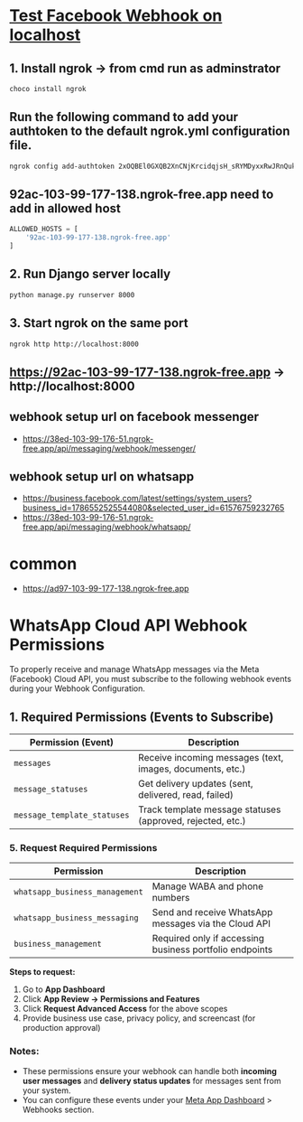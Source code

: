 # [Test Facebook Webhook on localhost](https://dashboard.ngrok.com/get-started/setup/windows)
## 1. Install ngrok -> from cmd run as adminstrator
```sh
choco install ngrok
```
## Run the following command to add your authtoken to the default ngrok.yml configuration file.
```sh
ngrok config add-authtoken 2xOQBEl0GXQB2XnCNjKrcidqjsH_sRYMDyxxRwJRnQukNheJ44M
```
##  92ac-103-99-177-138.ngrok-free.app need to add in allowed host
```py
ALLOWED_HOSTS = [
    '92ac-103-99-177-138.ngrok-free.app'
]

```
## 2. Run Django server locally
```sh
python manage.py runserver 8000
```
## 3. Start ngrok on the same port
```sh
ngrok http http://localhost:8000
```
## https://92ac-103-99-177-138.ngrok-free.app -> http://localhost:8000

## webhook setup url on facebook messenger
-  https://38ed-103-99-176-51.ngrok-free.app/api/messaging/webhook/messenger/
## webhook setup url on whatsapp
- https://business.facebook.com/latest/settings/system_users?business_id=1786552525544080&selected_user_id=61576759232765
- https://38ed-103-99-176-51.ngrok-free.app/api/messaging/webhook/whatsapp/

# common
-  https://ad97-103-99-177-138.ngrok-free.app

# WhatsApp Cloud API Webhook Permissions

To properly receive and manage WhatsApp messages via the Meta (Facebook) Cloud API, you must subscribe to the following webhook events during your Webhook Configuration.

## 1. Required Permissions (Events to Subscribe)

| Permission (Event)         | Description                                                                 |
|---------------------------|-----------------------------------------------------------------------------|
| `messages`                | Receive incoming messages (text, images, documents, etc.)                   |
| `message_statuses`        | Get delivery updates (sent, delivered, read, failed)                        |
| `message_template_statuses` | Track template message statuses (approved, rejected, etc.)                  |


### 5. Request Required Permissions

| Permission                    | Description                                                    |
|------------------------------|----------------------------------------------------------------|
| `whatsapp_business_management` | Manage WABA and phone numbers                                 |
| `whatsapp_business_messaging`  | Send and receive WhatsApp messages via the Cloud API          |
| `business_management`          | Required only if accessing business portfolio endpoints    

**Steps to request:**

1. Go to **App Dashboard**
2. Click **App Review → Permissions and Features**
3. Click **Request Advanced Access** for the above scopes
4. Provide business use case, privacy policy, and screencast (for production approval)


### Notes:
- These permissions ensure your webhook can handle both **incoming user messages** and **delivery status updates** for messages sent from your system.
- You can configure these events under your [Meta App Dashboard](https://developers.facebook.com/apps/) > Webhooks section.

